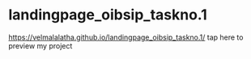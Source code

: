 # landingpage_oibsip_taskno.1
 https://velmalalatha.github.io/landingpage_oibsip_taskno.1/ tap here to preview my project
